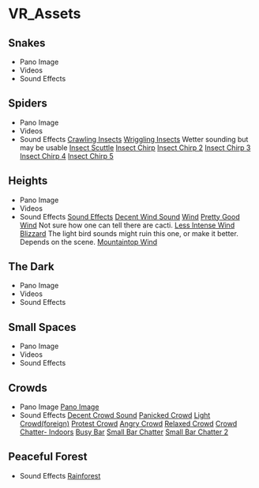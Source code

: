 # VR_Assets

## Snakes
- Pano Image
- Videos
- Sound Effects


## Spiders
- Pano Image
- Videos
- Sound Effects
[Crawling Insects](http://soundbible.com/2113-Termites-and-Ants.html)
[Wriggling Insects](https://www.zapsplat.com/music/larva-maggots-thousands-wriggling-movements/) Wetter sounding but may be usable
[Insect Scuttle](https://www.zapsplat.com/music/cockroach-run-scuttle/)
[Insect Chirp](https://www.zapsplat.com/music/insect-chirp-vocalization-6/)
[Insect Chirp 2](https://www.zapsplat.com/music/insect-chirp-vocalization-17/)
[Insect Chirp 3](https://www.zapsplat.com/music/insect-chirp-vocalization-8/)
[Insect Chirp 4](https://www.zapsplat.com/music/insect-chirp-vocalization-5/)
[Insect Chirp 5](https://www.zapsplat.com/music/insect-in-pain-chirp-vocalization/)


## Heights
- Pano Image
- Videos
- Sound Effects
[Sound Effects](https://weather.ambient-mixer.com/high-wind-storm)
[Decent Wind Sound](http://soundbible.com/1810-Wind.html)
[Wind](https://www.zapsplat.com/music/strong-howling-wind-internal-recording/)
[Pretty Good Wind](https://www.zapsplat.com/music/wind-blowing-through-cactus-plants-in-desert/) Not sure how one can tell there are cacti.
[Less Intense Wind](https://www.zapsplat.com/music/strong-wind-blowing-across-anatolia-plain-turkey/)
[Blizzard](https://www.zapsplat.com/music/strong-constant-blizzard-style-wind/) The light bird sounds might ruin this one, or make it better. Depends on the scene.
[Mountaintop Wind](https://www.zapsplat.com/music/wind-cold-icy-howling-wind-sound-design/)

## The Dark
- Pano Image
- Videos
- Sound Effects


## Small Spaces
- Pano Image
- Videos
- Sound Effects

## Crowds
- Pano Image
[Pano Image](https://res.cloudinary.com/arcane-lab/image/upload/v1507335358/crowd_iqa8iz.jpg)
- Sound Effects
[Decent Crowd Sound](http://soundbible.com/2163-Party-Crowd.html)
[Panicked Crowd](https://www.zapsplat.com/music/large-crowd-panic-shouting-and-screaming-slight-distance/)
[Light Crowd(foreign)](https://www.zapsplat.com/music/istanbul-taksim-turkish-voices-crowd-atmosphere-people-passing-by-traffic/)
[Protest Crowd](https://www.zapsplat.com/music/large-crowd-confrontation-with-police-shouting-and-whistling/)
[Angry Crowd](https://www.zapsplat.com/music/angry-crowd-20-people-shouting-protesting/)
[Relaxed Crowd](https://www.zapsplat.com/music/large-crowd-chatter-relaxed-outside/)
[Crowd Chatter- Indoors](https://www.zapsplat.com/music/theatre-audience-chatter-during-intermission/)
[Busy Bar](https://www.zapsplat.com/music/busy-large-bar-or-pub-ambience-lots-of-people-talking-2/)
[Small Bar Chatter](https://www.zapsplat.com/music/barpub-small-ambience-busy-with-people-talking-and-laughing-1/)
[Small Bar Chatter 2](https://www.zapsplat.com/music/barpub-small-ambience-busy-with-people-talking-and-laughing-2/)


## Peaceful Forest
- Sound Effects
[Rainforest](https://www.zapsplat.com/music/subtropical-rainforest-ambience-south-qld-australia-wind-in-trees-birds/)
